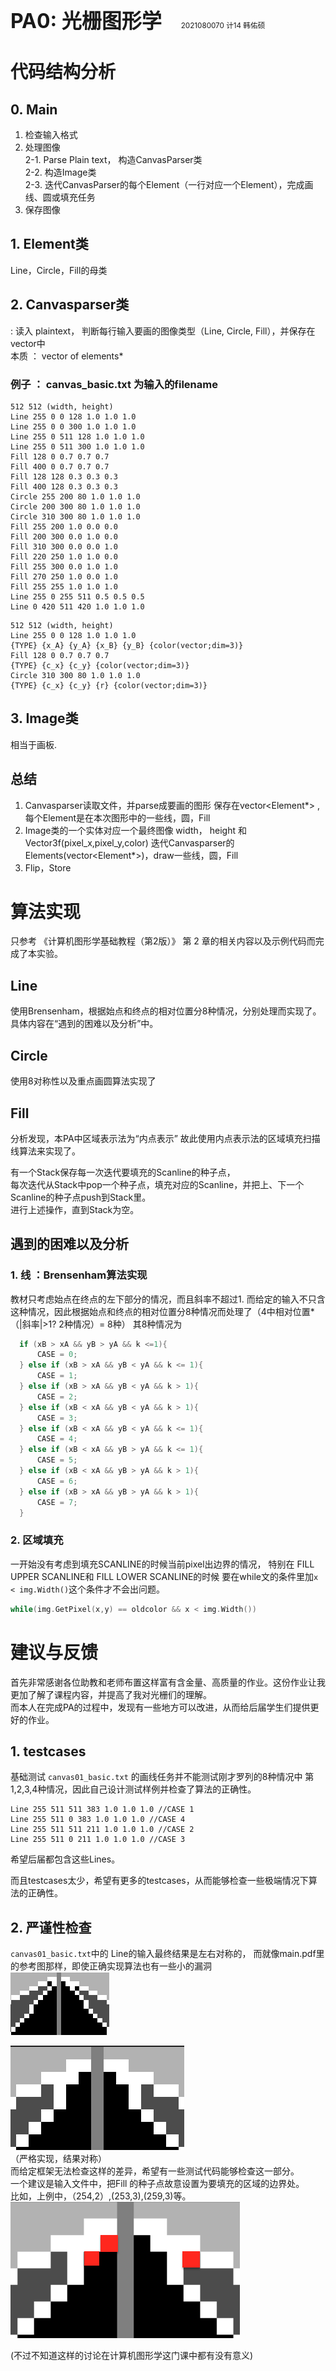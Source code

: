 <font size = "6em" ><bold>**PA0: 光栅图形学** &nbsp;&nbsp;</bold></font> <small>2021080070 计14 韩佑硕 </small> 

# **代码结构分析**
## 0. Main
1. 检查输入格式
2. 处理图像  
    2-1. Parse Plain text， 构造CanvasParser类  
    2-2. 构造Image类  
    2-3. 迭代CanvasParser的每个Element（一行对应一个Element），完成画线、圆或填充任务
3. 保存图像

## 1.  Element类
Line，Circle，Fill的母类

## 2. Canvasparser类
: 读入 plaintext， 判断每行输入要画的图像类型（Line, Circle, Fill），并保存在vector中  
本质 ： vector of elements*  
### 例子 ： canvas_basic.txt 为输入的filename
```
512 512 (width, height)
Line 255 0 0 128 1.0 1.0 1.0
Line 255 0 0 300 1.0 1.0 1.0
Line 255 0 511 128 1.0 1.0 1.0
Line 255 0 511 300 1.0 1.0 1.0
Fill 128 0 0.7 0.7 0.7
Fill 400 0 0.7 0.7 0.7
Fill 128 128 0.3 0.3 0.3
Fill 400 128 0.3 0.3 0.3
Circle 255 200 80 1.0 1.0 1.0
Circle 200 300 80 1.0 1.0 1.0
Circle 310 300 80 1.0 1.0 1.0
Fill 255 200 1.0 0.0 0.0
Fill 200 300 0.0 1.0 0.0
Fill 310 300 0.0 0.0 1.0
Fill 220 250 1.0 1.0 0.0
Fill 255 300 0.0 1.0 1.0
Fill 270 250 1.0 0.0 1.0
Fill 255 255 1.0 1.0 1.0
Line 255 0 255 511 0.5 0.5 0.5
Line 0 420 511 420 1.0 1.0 1.0
```

```
512 512 (width, height)
Line 255 0 0 128 1.0 1.0 1.0
{TYPE} {x_A} {y_A} {x_B} {y_B} {color(vector;dim=3)}
Fill 128 0 0.7 0.7 0.7
{TYPE} {c_x} {c_y} {color(vector;dim=3)}
Circle 310 300 80 1.0 1.0 1.0
{TYPE} {c_x} {c_y} {r} {color(vector;dim=3)}
```

## 3. Image类
相当于画板.

## **总结**
1. Canvasparser读取文件，并parse成要画的图形
保存在vector<Element*> ,每个Element是在本次图形中的一些线，圆，Fill
2. Image类的一个实体对应一个最终图像
width， height 和Vector3f(pixel_x,pixel_y,color)
迭代Canvasparser的Elements(vector<Element*>)，draw一些线，圆，Fill
3. Flip，Store

# **算法实现**
只参考 《计算机图形学基础教程（第2版）》 第 2 章的相关内容以及示例代码而完成了本实验。  

## **Line**
使用Brensenham，根据始点和终点的相对位置分8种情况，分别处理而实现了。  
具体内容在“遇到的困难以及分析”中。
## **Circle**
使用8对称性以及重点画圆算法实现了

## **Fill**
分析发现，本PA中区域表示法为“内点表示”
故此使用内点表示法的区域填充扫描线算法来实现了。

有一个Stack保存每一次迭代要填充的Scanline的种子点，  
每次迭代从Stack中pop一个种子点，填充对应的Scanline，并把上、下一个Scanline的种子点push到Stack里。  
进行上述操作，直到Stack为空。

## **遇到的困难以及分析**
### **1. 线 ：Brensenham算法实现**
教材只考虑始点在终点的左下部分的情况，而且斜率不超过1.
而给定的输入不只含这种情况，因此根据始点和终点的相对位置分8种情况而处理了（4中相对位置*（|斜率|>1? 2种情况）= 8种）
其8种情况为
```c++
  if (xB > xA && yB > yA && k <=1){
      CASE = 0;
  } else if (xB > xA && yB < yA && k <= 1){
      CASE = 1;
  } else if (xB > xA && yB < yA && k > 1){
      CASE = 2;
  } else if (xB < xA && yB < yA && k > 1){
      CASE = 3;
  } else if (xB < xA && yB < yA && k <= 1){
      CASE = 4;
  } else if (xB < xA && yB > yA && k <= 1){
      CASE = 5;
  } else if (xB < xA && yB > yA && k > 1){
      CASE = 6;
  } else if (xB > xA && yB > yA && k > 1){
      CASE = 7;
  }
```
### **2. 区域填充**
一开始没有考虑到填充SCANLINE的时候当前pixel出边界的情况，
特别在 FILL UPPER SCANLINE和 FILL LOWER SCANLINE的时候
要在while文的条件里加`x < img.Width()`这个条件才不会出问题。
```c++
while(img.GetPixel(x,y) == oldcolor && x < img.Width())
```

# **建议与反馈**
首先非常感谢各位助教和老师布置这样富有含金量、高质量的作业。这份作业让我更加了解了课程内容，并提高了我对光栅们的理解。  
而本人在完成PA的过程中，发现有一些地方可以改进，从而给后届学生们提供更好的作业。  
## **1. testcases**
基础测试 `canvas01_basic.txt` 的画线任务并不能测试刚才罗列的8种情况中
第1,2,3,4种情况，因此自己设计测试样例并检查了算法的正确性。  
```Text
Line 255 511 511 383 1.0 1.0 1.0 //CASE 1
Line 255 511 0 383 1.0 1.0 1.0 //CASE 4
Line 255 511 511 211 1.0 1.0 1.0 //CASE 2
Line 255 511 0 211 1.0 1.0 1.0 //CASE 3
```
希望后届都包含这些Lines。

而且testcases太少，希望有更多的testcases，从而能够检查一些极端情况下算法的正确性。

## **2. 严谨性检查**
`canvas01_basic.txt`中的 Line的输入最终结果是左右对称的，
而就像main.pdf里的参考图那样，即使正确实现算法也有一些小的漏洞  
![main.pdf 图1](./images/2023-04-07-01-05-59.png)

![canvas01.bmp](./images/2023-04-07-01-04-56.png)   
（严格实现，结果对称）  
而给定框架无法检查这样的差异，希望有一些测试代码能够检查这一部分。  
一个建议是输入文件中，把Fill 的种子点故意设置为要填充的区域的边界处。  
比如，上例中，（254,2）,(253,3),(259,3)等。  
![边界处填充](./images/2023-04-07-16-16-58.png)

(不过不知道这样的讨论在计算机图形学这门课中都有没有意义)


